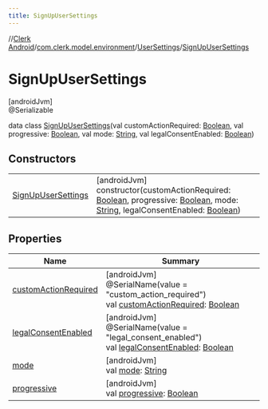 ```yaml
---
title: SignUpUserSettings
---
```

//[Clerk Android](../../../../index.html)/[com.clerk.model.environment](../../index.html)/[UserSettings](../index.html)/[SignUpUserSettings](index.html)



# SignUpUserSettings



[androidJvm]\
@Serializable



data class [SignUpUserSettings](index.html)(val customActionRequired: [Boolean](https://kotlinlang.org/api/latest/jvm/stdlib/kotlin-stdlib/kotlin/-boolean/index.html), val progressive: [Boolean](https://kotlinlang.org/api/latest/jvm/stdlib/kotlin-stdlib/kotlin/-boolean/index.html), val mode: [String](https://kotlinlang.org/api/latest/jvm/stdlib/kotlin-stdlib/kotlin/-string/index.html), val legalConsentEnabled: [Boolean](https://kotlinlang.org/api/latest/jvm/stdlib/kotlin-stdlib/kotlin/-boolean/index.html))



## Constructors


| | |
|---|---|
| [SignUpUserSettings](-sign-up-user-settings.html) | [androidJvm]<br>constructor(customActionRequired: [Boolean](https://kotlinlang.org/api/latest/jvm/stdlib/kotlin-stdlib/kotlin/-boolean/index.html), progressive: [Boolean](https://kotlinlang.org/api/latest/jvm/stdlib/kotlin-stdlib/kotlin/-boolean/index.html), mode: [String](https://kotlinlang.org/api/latest/jvm/stdlib/kotlin-stdlib/kotlin/-string/index.html), legalConsentEnabled: [Boolean](https://kotlinlang.org/api/latest/jvm/stdlib/kotlin-stdlib/kotlin/-boolean/index.html)) |


## Properties


| Name | Summary |
|---|---|
| [customActionRequired](custom-action-required.html) | [androidJvm]<br>@SerialName(value = &quot;custom_action_required&quot;)<br>val [customActionRequired](custom-action-required.html): [Boolean](https://kotlinlang.org/api/latest/jvm/stdlib/kotlin-stdlib/kotlin/-boolean/index.html) |
| [legalConsentEnabled](legal-consent-enabled.html) | [androidJvm]<br>@SerialName(value = &quot;legal_consent_enabled&quot;)<br>val [legalConsentEnabled](legal-consent-enabled.html): [Boolean](https://kotlinlang.org/api/latest/jvm/stdlib/kotlin-stdlib/kotlin/-boolean/index.html) |
| [mode](mode.html) | [androidJvm]<br>val [mode](mode.html): [String](https://kotlinlang.org/api/latest/jvm/stdlib/kotlin-stdlib/kotlin/-string/index.html) |
| [progressive](progressive.html) | [androidJvm]<br>val [progressive](progressive.html): [Boolean](https://kotlinlang.org/api/latest/jvm/stdlib/kotlin-stdlib/kotlin/-boolean/index.html) |

